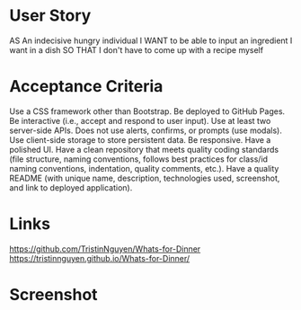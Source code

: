 # User Story
AS An indecisive hungry individual 
I WANT to be able to input an ingredient I want in a dish 
SO THAT I don't have to come up with a recipe myself

# Acceptance Criteria
Use a CSS framework other than Bootstrap.
Be deployed to GitHub Pages.
Be interactive (i.e., accept and respond to user input).
Use at least two server-side APIs.
Does not use alerts, confirms, or prompts (use modals).
Use client-side storage to store persistent data.
Be responsive.
Have a polished UI.
Have a clean repository that meets quality coding standards (file structure, naming conventions, follows best practices for class/id naming conventions, indentation, quality comments, etc.).
Have a quality README (with unique name, description, technologies used, screenshot, and link to deployed application).

# Links
https://github.com/TristinNguyen/Whats-for-Dinner
https://tristinnguyen.github.io/Whats-for-Dinner/

# Screenshot